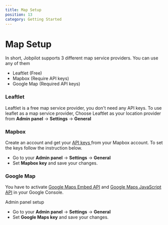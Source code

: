 ```yaml
---
title: Map Setup
position: 13
category: Getting Started
---
```


# Map Setup

In short, Jobpilot supports 3 different map service providers. You can use any of them

- Leaftlet (Free)
- Mapbox (Require API keys)
- Google Map (Required API keys)

### Leaftlet

Leaftlet is a free map service provider, you don't need any API keys. To use leaflet as a map service provider, Choose Leaftlet as your location provider from **Admin panel** -> **Settings** -> **General**

### Mapbox

Create an account and get your <a href="https://docs.mapbox.com/api/accounts/tokens/" target="_blank"> API keys </a> from your Mapbox account. To set the keys follow the instruction below.

- Go to your **Admin panel** -> **Settings** -> **General**
- Set **Mapbox key** and save your changes.

### Google Map

You have to activate [Google Maps Embed API](https://developers.google.com/maps/documentation/embed/guide) and [Google Maps JavaScript API](https://developers.google.com/maps/documentation/javascript/get-api-key#get-an-api-key) in your Google Console.

Admin panel setup

- Go to your **Admin panel** -> **Settings** -> **General**
- Set **Google Maps key** and save your changes.

